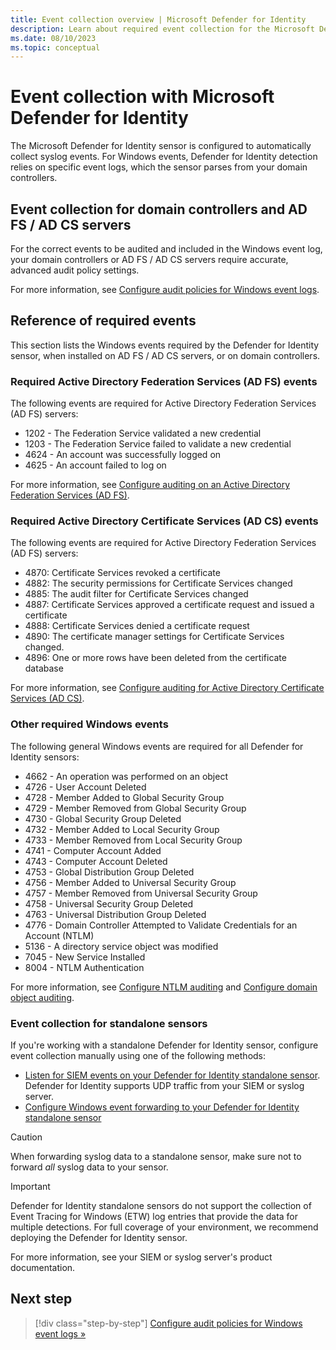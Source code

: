 ```yaml
---
title: Event collection overview | Microsoft Defender for Identity
description: Learn about required event collection for the Microsoft Defender for Identity sensor on domain controllers or AD FS / AD CS servers.
ms.date: 08/10/2023
ms.topic: conceptual
---
```


# Event collection with Microsoft Defender for Identity

The Microsoft Defender for Identity sensor is configured to automatically collect syslog events. For Windows events, Defender for Identity detection relies on specific event logs, which the sensor parses from your domain controllers.

## Event collection for domain controllers and AD FS / AD CS servers

For the correct events to be audited and included in the Windows event log, your domain controllers or AD FS / AD CS servers require accurate, advanced audit policy settings.

For more information, see [Configure audit policies for Windows event logs](configure-windows-event-collection.md).

## Reference of required events

This section lists the Windows events required by the Defender for Identity sensor, when installed on AD FS / AD CS servers, or on domain controllers.

### Required Active Directory Federation Services (AD FS) events

The following events are required for Active Directory Federation Services (AD FS) servers:

- 1202 - The Federation Service validated a new credential
- 1203 - The Federation Service failed to validate a new credential
- 4624 - An account was successfully logged on
- 4625 - An account failed to log on

For more information, see [Configure auditing on an Active Directory Federation Services (AD FS)](configure-windows-event-collection.md#configure-auditing-on-an-active-directory-federation-services-ad-fs).

### Required Active Directory Certificate Services (AD CS) events

The following events are required for Active Directory Federation Services (AD FS) servers:

- 4870: Certificate Services revoked a certificate
- 4882: The security permissions for Certificate Services changed
- 4885: The audit filter for Certificate Services changed
- 4887: Certificate Services approved a certificate request and issued a certificate
- 4888: Certificate Services denied a certificate request
- 4890: The certificate manager settings for Certificate Services changed.
- 4896: One or more rows have been deleted from the certificate database

For more information, see [Configure auditing for Active Directory Certificate Services (AD CS)](configure-windows-event-collection.md#configure-auditing-for-active-directory-certificate-services-ad-cs).

### Other required Windows events

The following general Windows events are required for all Defender for Identity sensors: 

<!--not all of these are for all sensors - need look into it-->

- 4662 - An operation was performed on an object
- 4726 - User Account Deleted
- 4728 - Member Added to Global Security Group
- 4729 - Member Removed from Global Security Group
- 4730 - Global Security Group Deleted
- 4732 - Member Added to Local Security Group
- 4733 - Member Removed from Local Security Group
- 4741 - Computer Account Added
- 4743 - Computer Account Deleted
- 4753 - Global Distribution Group Deleted
- 4756 - Member Added to Universal Security Group
- 4757 - Member Removed from Universal Security Group
- 4758 - Universal Security Group Deleted
- 4763 - Universal Distribution Group Deleted
- 4776 - Domain Controller Attempted to Validate Credentials for an Account (NTLM)
- 5136 - A directory service object was modified
- 7045 - New Service Installed
- 8004 - NTLM Authentication

For more information, see [Configure NTLM auditing](configure-windows-event-collection.md#configure-ntlm-auditing) and [Configure domain object auditing](configure-windows-event-collection.md#configure-domain-object-auditing).

### Event collection for standalone sensors

If you're working with a standalone Defender for Identity sensor, configure event collection manually using one of the following methods:

- [Listen for SIEM events on your Defender for Identity standalone sensor](configure-event-collection.md). Defender for Identity supports UDP traffic from your SIEM or syslog server.
- [Configure Windows event forwarding to your Defender for Identity standalone sensor](configure-event-forwarding.md)

> [!CAUTION]
> When forwarding syslog data to a standalone sensor, make sure not to forward *all* syslog data to your sensor.
>

> [!IMPORTANT]
> Defender for Identity standalone sensors do not support the collection of Event Tracing for Windows (ETW) log entries that provide the data for multiple detections. For full coverage of your environment, we recommend deploying the Defender for Identity sensor.

For more information, see your SIEM or syslog server's product documentation.

## Next step

> [!div class="step-by-step"]
> [Configure audit policies for Windows event logs »](configure-windows-event-collection.md)